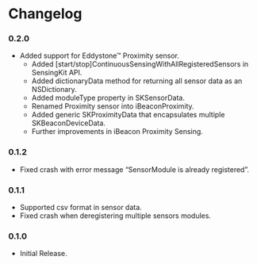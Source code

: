 # Changelog

### 0.2.0
  - Added support for Eddystone™ Proximity sensor.
	- Added [start/stop]ContinuousSensingWithAllRegisteredSensors in SensingKit API.
	- Added dictionaryData method for returning all sensor data as an NSDictionary.
	- Added moduleType property in SKSensorData.
	- Renamed Proximity sensor into iBeaconProximity.
	- Added generic SKProximityData that encapsulates multiple SKBeaconDeviceData.
	- Further improvements in iBeacon Proximity Sensing.

### 0.1.2
  - Fixed crash with error message “SensorModule is already registered”.

### 0.1.1
  - Supported csv format in sensor data.
  - Fixed crash when deregistering multiple sensors modules.

### 0.1.0
  - Initial Release.
